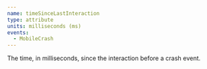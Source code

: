 ```yaml
---
name: timeSinceLastInteraction
type: attribute
units: milliseconds (ms)
events:
  - MobileCrash
---
```


The time, in milliseconds, since the interaction before a crash event.